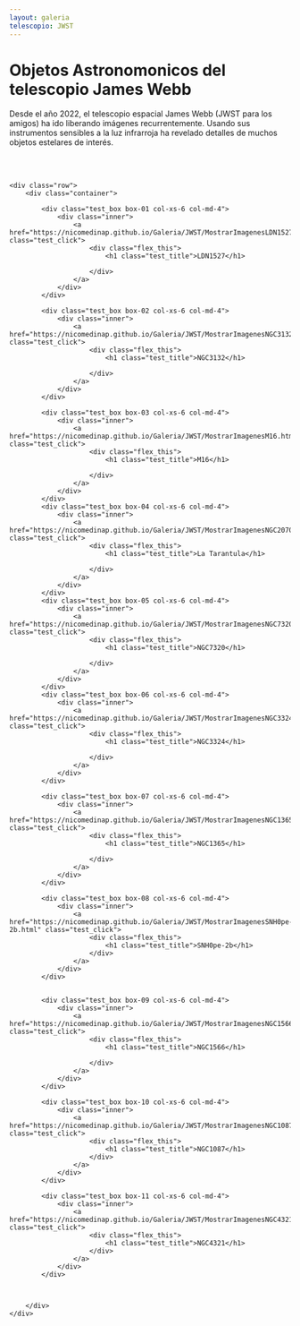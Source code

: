 ```yaml
---
layout: galeria
telescopio: JWST
--- 
```


<html lang="es">
<head>
	<meta charset="utf-8">
	<meta name="description" content="Composiciones">
	<meta name="keywords" content="HTML5">
	<title>Galeria de fotos </title>

<!-- Local -->
<!-- <link rel="stylesheet" href="/Users/nicomedinap/Documents/GitHub/nicomedinap.github.io/public/css/galeria.css"> -->

<!-- Publico -->
<link rel="stylesheet" href="/public/css/Telescopios.css"> 

<style>
/* Link a imágenes ========== */
.box-01 .inner {
    background-image: url('https://raw.githubusercontent.com/nicomedinap/nicomedinap.github.io/master/imagenes/LDN1527/4.jpg');
    background-position: 50% 50%;
    background-repeat: no-repeat;
    background-size: cover;
}
.box-02 .inner {
    background-image: url('https://raw.githubusercontent.com/nicomedinap/nicomedinap.github.io/master/_posts/JWST_NGC7293/JamesWebb_4.jpg');
    background-position: 50% 50%;
    background-repeat: no-repeat;
    background-size: cover;
}
.box-03 .inner {
    background-image: url('https://raw.githubusercontent.com/nicomedinap/nicomedinap.github.io/master/Galeria/JWST/M16/M16.jpg');
    background-position: 50% 50%;
    background-repeat: no-repeat;
    background-size: cover;
}
.box-04 .inner {
    background-image: url('https://raw.githubusercontent.com/nicomedinap/nicomedinap.github.io/master/Galeria/JWST/NGC2070/NGC2070.jpg');
    background-position: 50% 50%;
    background-repeat: no-repeat;
    background-size: cover;
}
.box-05 .inner {
    background-image: url('https://raw.githubusercontent.com/nicomedinap/nicomedinap.github.io/master/Galeria/JWST/NGC7320/NGC7320.jpg');
    background-position: 50% 50%;
    background-repeat: no-repeat;
    background-size: cover;
}
.box-06 .inner {
    background-image: url('https://raw.githubusercontent.com/nicomedinap/nicomedinap.github.io/master/Galeria/JWST/NGC3324.jpg');
    background-position: 50% 50%;
    background-repeat: no-repeat;
    background-size: cover;
}

.box-07 .inner {
    background-image: url('https://raw.githubusercontent.com/nicomedinap/nicomedinap.github.io/master/Galeria/JWST/NGC1365/NGC1365.jpg');
    background-position: 50% 50%;
    background-repeat: no-repeat;
    background-size: cover;
}

.box-08 .inner {
    background-image: url('https://raw.githubusercontent.com/nicomedinap/nicomedinap.github.io/master/Galeria/JWST/SNH0pe-2b/SNH0pe-2b.jpg');
    background-position: 50% 50%;
    background-repeat: no-repeat;
    background-size: cover;
}

.box-09 .inner {
    background-image: url('https://raw.githubusercontent.com/nicomedinap/nicomedinap.github.io/master/Galeria/JWST/NGC1566/NGC1566.jpg');
    background-position: 50% 50%;
    background-repeat: no-repeat;
    background-size: cover;
}

.box-10 .inner {
    background-image: url('https://raw.githubusercontent.com/nicomedinap/nicomedinap.github.io/master/Galeria/JWST/NGC1087/NGC1087.jpg');
    background-position: 50% 50%;
    background-repeat: no-repeat;
    background-size: cover;
}

.box-11 .inner {
    background-image: url('https://raw.githubusercontent.com/nicomedinap/nicomedinap.github.io/master/Galeria/JWST/NGC4321/NGC4321.jpg');
    background-position: 50% 50%;
    background-repeat: no-repeat;
    background-size: cover;
}

</style>


</head>


<h1 class="page_title">Objetos Astronomonicos del telescopio James Webb</h1>

<p> Desde el año 2022, el telescopio espacial James Webb (JWST para los amigos) ha ido liberando imágenes recurrentemente. Usando sus instrumentos sensibles a la luz infrarroja ha revelado detalles de muchos objetos estelares de interés.</p>

<br>
<br>

<body>
   
    <div class="row">
        <div class="container">

            <div class="test_box box-01 col-xs-6 col-md-4">
                <div class="inner">
                    <a href="https://nicomedinap.github.io/Galeria/JWST/MostrarImagenesLDN1527.html" class="test_click">
                        <div class="flex_this">
                            <h1 class="test_title">LDN1527</h1>
                            
                        </div>
                    </a>
                </div>
            </div>

            <div class="test_box box-02 col-xs-6 col-md-4">
                <div class="inner">
                    <a href="https://nicomedinap.github.io/Galeria/JWST/MostrarImagenesNGC3132.html" class="test_click">
                        <div class="flex_this">
                            <h1 class="test_title">NGC3132</h1>
                            
                        </div>
                    </a>
                </div>
            </div>

            <div class="test_box box-03 col-xs-6 col-md-4">
                <div class="inner">
                    <a href="https://nicomedinap.github.io/Galeria/JWST/MostrarImagenesM16.html" class="test_click">
                        <div class="flex_this">
                            <h1 class="test_title">M16</h1>
                            
                        </div>
                    </a>
                </div>
            </div>
            <div class="test_box box-04 col-xs-6 col-md-4">
                <div class="inner">
                    <a href="https://nicomedinap.github.io/Galeria/JWST/MostrarImagenesNGC2070.html" class="test_click">
                        <div class="flex_this">
                            <h1 class="test_title">La Tarantula</h1>
                            
                        </div>
                    </a>
                </div>
            </div>
            <div class="test_box box-05 col-xs-6 col-md-4">
                <div class="inner">
                    <a href="https://nicomedinap.github.io/Galeria/JWST/MostrarImagenesNGC7320.html" class="test_click">
                        <div class="flex_this">
                            <h1 class="test_title">NGC7320</h1>
                            
                        </div>
                    </a>
                </div>
            </div>
            <div class="test_box box-06 col-xs-6 col-md-4">
                <div class="inner">
                    <a href="https://nicomedinap.github.io/Galeria/JWST/MostrarImagenesNGC3324.html" class="test_click">
                        <div class="flex_this">
                            <h1 class="test_title">NGC3324</h1>
                            
                        </div>
                    </a>
                </div>
            </div>

            <div class="test_box box-07 col-xs-6 col-md-4">
                <div class="inner">
                    <a href="https://nicomedinap.github.io/Galeria/JWST/MostrarImagenesNGC1365.html" class="test_click">
                        <div class="flex_this">
                            <h1 class="test_title">NGC1365</h1>
                            
                        </div>
                    </a>
                </div>
            </div>

            <div class="test_box box-08 col-xs-6 col-md-4">
                <div class="inner">
                    <a href="https://nicomedinap.github.io/Galeria/JWST/MostrarImagenesSNH0pe-2b.html" class="test_click">
                        <div class="flex_this">
                            <h1 class="test_title">SNH0pe-2b</h1>
                        </div>
                    </a>
                </div>
            </div>


            <div class="test_box box-09 col-xs-6 col-md-4">
                <div class="inner">
                    <a href="https://nicomedinap.github.io/Galeria/JWST/MostrarImagenesNGC1566.html" class="test_click">
                        <div class="flex_this">
                            <h1 class="test_title">NGC1566</h1>
                            
                        </div>
                    </a>
                </div>
            </div>

            <div class="test_box box-10 col-xs-6 col-md-4">
                <div class="inner">
                    <a href="https://nicomedinap.github.io/Galeria/JWST/MostrarImagenesNGC1087.html" class="test_click">
                        <div class="flex_this">
                            <h1 class="test_title">NGC1087</h1>
                        </div>
                    </a>
                </div>
            </div>

            <div class="test_box box-11 col-xs-6 col-md-4">
                <div class="inner">
                    <a href="https://nicomedinap.github.io/Galeria/JWST/MostrarImagenesNGC4321.html" class="test_click">
                        <div class="flex_this">
                            <h1 class="test_title">NGC4321</h1>
                        </div>
                    </a>
                </div>
            </div>



        </div>
    </div>


</body>
</html>